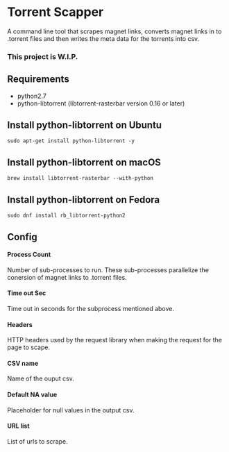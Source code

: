 # Torrent Scapper

A command line tool that scrapes magnet links, converts magnet links in to .torrent files and then writes the meta data for the torrents into csv.

### This project is W.I.P.

## Requirements
* python2.7
* python-libtorrent (libtorrent-rasterbar version 0.16 or later)

## Install python-libtorrent on Ubuntu
`sudo apt-get install python-libtorrent -y`

## Install python-libtorrent on macOS
`brew install libtorrent-rasterbar --with-python`

## Install python-libtorrent on Fedora
`sudo dnf install rb_libtorrent-python2`

## Config

#### Process Count
Number of sub-processes to run. These sub-processes parallelize the conersion of magnet links to .torrent files.

#### Time out Sec
Time out in seconds for the subprocess mentioned above.

#### Headers
HTTP headers used by the request library when making the request for the page to scape.

#### CSV name
Name of the ouput csv.

#### Default NA value
Placeholder for null values in the output csv.

#### URL list
List of urls to scrape.

